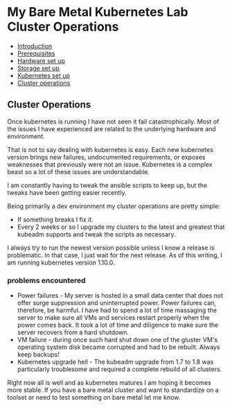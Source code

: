 # My Bare Metal Kubernetes Lab Cluster Operations

* [Introduction](https://github.com/jfelten/My_bare_metal_k8s/blob/master/README.md#introduction)
* [Prerequisites](https://github.com/jfelten/My_bare_metal_k8s/blob/master/README.md#prereq)
* [Hardware set up](https://github.com/jfelten/My_bare_metal_k8s/blob/master/hardware.md)
* [Storage set up](https://github.com/jfelten/My_bare_metal_k8s/blob/master/storage.md)
* [Kubernetes set up](https://github.com/jfelten/My_bare_metal_k8s/blob/master/kubernetes.md)
* [Cluster operations](https://github.com/jfelten/My_bare_metal_k8s/blob/master/clusterops.md)

## Cluster Operations

Once kubernetes is running I have not seen it fail catastrophically.  Most of the issues I have experienced are related to the underlying hardware and environment.

That is not to say dealing with kubernetes is easy. Each new kubernetes version brings new failures, undocumented requirements, or exposes weaknesses that previously were not an issue. Kubernetes is a complex beast so a lot of these issues are understandable.

I am constantly having to tweak the ansible scripts to keep up, but the tweaks have been getting easier recently. 
 
Being primarily a dev environment my cluster operations are pretty simple:

* If something breaks I fix it.
* Every 2 weeks or so I upgrade my clusters to the latest and greatest that kubeadm supports and tweak the scripts as necessary.

I always try to run the newest version possible unless I know a release is problematic.  In that case, I just wait for the next release.  As of this writing, I am running kubernetes version 1.10.0.

### problems encountered

* Power failures - My server is hosted in a small data center that does not offer surge suppression and uninterrupted power.  Power failures can, therefore, be harmful.  I have had to spend a lot of time massaging the server to make sure all VMs and services restart properly when the power comes back. It took a lot of time and diligence to make sure the server recovers from a hard shutdown.
* VM failure - during once such hard shut down one of the gluster VM's operating system disk became corrupted and had to be rebuilt. Always keep backups!
* Kubernetes upgrade hell - The kubeadm upgrade from 1.7 to 1.8 was particularly troublesome and required a complete rebuild of all clusters.

Right now all is well and as kubernetes matures I am hoping it becomes more stable.  If you have a bare metal cluster and want to standardize on a toolset or need to test something on bare metal let me know.